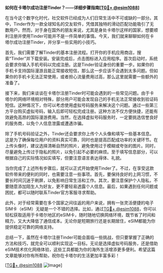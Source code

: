 **如何在卡塔尔成功注册Tinder？——详细步骤指南[[TG💪+ @esim1088](https://t.me/s/esim1088)]**

在当今这个数字化时代，社交软件已经成为人们日常生活中不可或缺的一部分。其中，Tinder作为一款全球知名的交友软件，凭借其独特的滑动匹配功能吸引了无数用户。然而，对于身在国外的朋友来说，尤其是身处卡塔尔这样的国家，想要顺利注册并使用Tinder可能并不是一件简单的事情。今天，我们就来聊聊如何在卡塔尔成功注册Tinder，并分享一些实用的小技巧。

首先，我们需要了解Tinder的基本注册流程。打开你的手机应用商店，搜索“Tinder”并下载安装。安装完成后，点击图标进入应用程序。首次启动时，系统会要求你输入手机号码以完成注册。这是Tinder验证身份的重要一步。如果你的手机卡支持国际漫游且能正常接收短信，那么这一步应该不会遇到太多问题。但如果你的手机卡无法正常使用，或者担心流量费用过高，那么这里就需要一些额外的准备了。

接下来，我们来谈谈在卡塔尔注册Tinder时可能会遇到的一些常见问题。由于卡塔尔的网络环境相对特殊，部分用户可能会发现自己的手机无法正常接收到验证码短信。这种情况下，你可以考虑使用虚拟号码服务来解决这个问题。通过一些第三方平台购买虚拟号码，输入后即可轻松完成注册。这种方法不仅方便快捷，还能有效避免高昂的国际漫游费用。当然，在选择虚拟号码服务时，一定要挑选信誉良好的服务商，以免个人信息泄露或遭遇诈骗。

除了手机号码验证之外，Tinder还会要求你上传个人头像和填写一些基本信息。这是为了确保每位用户的资料真实可靠，同时也是提高匹配成功率的关键环节。在上传头像时，建议选择清晰自然的照片，避免使用过于模糊或夸张的图片。同时，尽量避免上传过于隐私的照片，以免引起不必要的麻烦。至于填写信息部分，可以根据自己的实际情况如实填写，但要注意语言表达得体、礼貌。

当你完成了上述所有步骤后，就可以正式开始使用Tinder了。不过，在享受这款软件带来的便利的同时，也需要注意一些事项。首先，要保持良好的上网习惯，不要长时间沉迷于刷屏，以免影响日常生活和工作。其次，要注意保护个人隐私，不要随意添加陌生人为好友，更不要轻易透露个人信息。最后，如果遇到任何问题或困扰，都可以随时联系Tinder官方客服寻求帮助。

此外，对于经常需要在多个国家之间往返的用户来说，拥有一张灵活便捷的电子SIM卡（eSIM）无疑是一个不错的选择。比如，通过[TG💪+ @esim1088](https://t.me/s/esim1088)，你可以轻松获取适用于卡塔尔地区的eSIM卡，随时随地切换网络环境，既节省了时间和精力，又大大降低了通信成本。无论你是短期旅行还是长期居住，eSIM都能为你提供稳定可靠的网络支持。

总结一下，虽然在卡塔尔注册Tinder可能会面临一些挑战，但只要掌握了正确的方法和技巧，就完全可以顺利实现这一目标。无论是选择虚拟号码服务，还是借助eSIM技术优化网络体验，这些工具都能为你的海外生活增添更多便利。希望这篇文章能够对你有所帮助，祝你在卡塔尔的生活更加丰富多彩！

[[TG💪+ @esim1088](https://t.me/s/esim1088) ![Image](https://i.postimg.cc/4NQfJmqS/Snipaste-2025-05-13-00-14-12.png)]